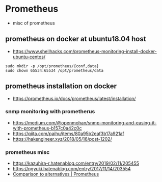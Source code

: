 # Prometheus
- misc of prometheus

## prometheus on docker at ubuntu18.04 host
- https://www.shellhacks.com/prometheus-monitoring-install-docker-ubuntu-centos/
```
sudo mkdir -p /opt/prometheus/{conf,data}
sudo chown 65534:65534 /opt/prometheus/data
```

## prometheus installation on docker
- https://prometheus.io/docs/prometheus/latest/installation/

### snmp monitoring with prometherus
- https://medium.com/@openmohan/snmp-monitoring-and-easing-it-with-prometheus-b157c0a42c0c
- https://qiita.com/paihu/items/80a95b2eaf3b17a921af
- https://hakengineer.xyz/2018/05/16/post-1202/

### prometheus misc
- https://kazuhira-r.hatenablog.com/entry/2019/02/11/205455
- https://ngyuki.hatenablog.com/entry/2017/11/14/203554
- [Comparison to alternatives | Prometheus](https://prometheus.io/docs/introduction/comparison/)
